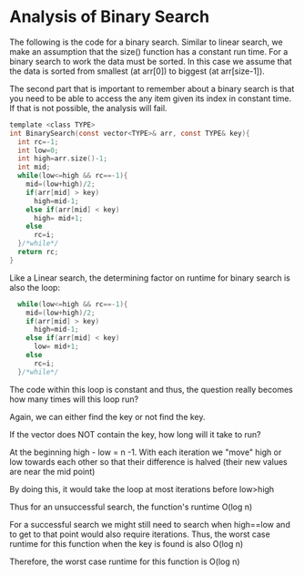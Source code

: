 # Analysis of Binary Search

The following is the code for a binary search.  Similar to linear search, we make an assumption that the size() function has a constant run time.  For a binary search to work the data must be sorted.  In this case we assume that the data is sorted from smallest (at arr[0]) to biggest (at arr[size-1]).

The second part that is important to remember about a binary search is that you need to be able to access the any item given its index in constant time.  If that is not possible, the analysis will fail.

```c
template <class TYPE>
int BinarySearch(const vector<TYPE>& arr, const TYPE& key){
  int rc=-1;
  int low=0;
  int high=arr.size()-1;
  int mid;
  while(low<=high && rc==-1){
    mid=(low+high)/2;
    if(arr[mid] > key)
      high=mid-1;
    else if(arr[mid] < key)
      high= mid+1;
    else
      rc=i;
  }/*while*/
  return rc;
}
```
Like a Linear search, the determining factor on runtime for binary search is also the loop:

```c
  while(low<=high && rc==-1){
    mid=(low+high)/2;
    if(arr[mid] > key)
      high=mid-1;
    else if(arr[mid] < key)
      low= mid+1;
    else
      rc=i;
  }/*while*/

```

The code within this loop is constant and thus, the question really becomes how many times will this loop run?

Again, we can either find the key or not find the key.

If the vector does NOT contain the key, how long will it take to run?

At the beginning high - low = n -1.  With each iteration we "move" high or low towards each other so that their difference is halved (their new values are near the mid point)

By doing this, it would take the loop at most   iterations before low>high

Thus for an unsuccessful search, the function's runtime O(log n)

For a successful search we might still need to search when high==low and to get to that point would also require  iterations.  Thus, the worst case runtime for this function when the key is found is also O(log n)

Therefore, the worst case runtime for this function is O(log n)

